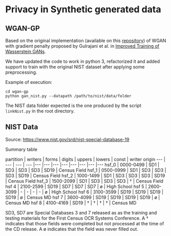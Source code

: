 # Privacy in Synthetic generated data

## WGAN-GP
Based on the original implementation (available on this [repository](https://github.com/igul222/improved_wgan_training)) of WGAN with gradient penalty proposed by Gulrajani et al. in [Improved Training of Wasserstein GANs](https://arxiv.org/abs/1704.00028).

We have updated the code to work in python 3, refactorized it and added support to train with the original NIST dataset after applying some preprocessing.

Example of execution:
```
cd wgan-gp
python gan_nist.py --datapath /path/to/nist/data/folder
```
The NIST data folder expected is the one produced by the script `linkNist.py` in the root directory.

## NIST Data

Source: https://www.nist.gov/srd/nist-special-database-19

Summary table

partition | writers | forms | digits | uppers | lowers | const | writer origin
--- | --- | --- | --- |--- |--- |--- |--- |--- |--- |--- |---
hsf_0 | 0000-0499 | SD1 | SD3 | SD3 | SD3 | SD19 | Census Field
hsf_1 | 0500-0999 | SD1 | SD3 | SD3 | SD3 | SD19 | Census Field
hsf_2 | 1000-1499 | SD1 | SD3 | SD3 | SD3 | SD19 | Census Field
hsf_3 | 1500-2099 | SD1 | SD3 | SD3 | SD3 | † | Census Field
hsf 4 | 2100-2599 | SD19 | SD7 | SD7 | SD7 | ø | High School
hsf 5 | 2600-3099 | - | - | - | - | ø | High School
hsf 6 | 3100-3599 | SD19 | SD19 | SD19 | SD19 | ø | Census MD
hsf 7 | 3600-4099 | SD19 | SD19 | SD19 | SD19 | ø | Census MD
hsf 8 | 4100-4169 | SD19 | † | † | † | † | Census MD

SD3, SD7 are Special Databases 3 and 7 released as as the training and testing materials for the First Census OCR Systems Conference. A † indicates that those fields were completed but not processed at the time of the CD release. A ø indicates that the field was never filled out.